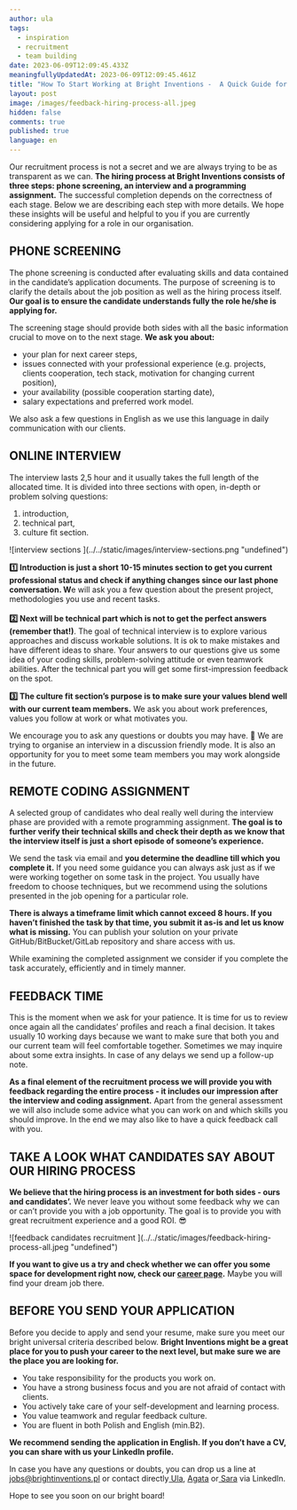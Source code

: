 ```yaml
---
author: ula
tags:
  - inspiration
  - recruitment
  - team building
date: 2023-06-09T12:09:45.433Z
meaningfullyUpdatedAt: 2023-06-09T12:09:45.461Z
title: "How To Start Working at Bright Inventions -  A Quick Guide for Candidates "
layout: post
image: /images/feedback-hiring-process-all.jpeg
hidden: false
comments: true
published: true
language: en
---
```

Our recruitment process is not a secret and we are always trying to be as transparent as we can. **The hiring process at Bright Inventions consists of three steps: phone screening, an interview and a programming assignment.** The successful completion depends on the correctness of each stage. Below we are describing each step with more details. We hope these insights will be useful and helpful to you if you are currently considering applying for a role in our organisation.

## **PHONE SCREENING** 

The phone screening is conducted after evaluating skills and data contained in the candidate’s application documents. The purpose of screening is to clarify the details about the job position as well as the hiring process itself. **Our goal is to ensure the candidate understands fully the role he/she is applying for.** 

The screening stage should provide both sides with all the basic information crucial to move on to the next stage. **We ask you about:** 

* your plan for next career steps,  
* issues connected with your professional experience (e.g. projects, clients cooperation, tech stack, motivation for changing current position), 
* your availability (possible cooperation starting date),
* salary expectations and preferred work model.

We also ask a few questions in English as we use this language in daily communication with our clients.

## **ONLINE INTERVIEW** 

The interview lasts 2,5 hour and it usually takes the full length of the allocated time. It is divided into three sections with open, in-depth or problem solving questions:

1. introduction,
2. technical part,
3. culture fit section.  

<div className="image">![interview sections ](../../static/images/interview-sections.png "undefined")</div>

**1️⃣ Introduction is just a short 10-15 minutes section to get you current professional status and check if anything changes since our last phone conversation. W**e will ask you a few question about the present project, methodologies you use and recent tasks. \
\
**2️⃣ Next will be technical part which is not to get the perfect answers (remember that!)**. The goal of technical interview is to explore various approaches and discuss workable solutions. It is ok to make mistakes and have different ideas to share. Your answers to our questions give us some idea of your coding skills, problem-solving attitude or even teamwork abilities. After the technical part you will get some first-impression feedback on the spot. 

**3️⃣ The culture fit section’s purpose is to make sure your values blend well with our current team members.** We ask you about work preferences, values you follow at work or what motivates you.

We encourage you to ask any questions or doubts you may have. 🧡 We are trying to organise an interview in a discussion friendly mode. It is also an opportunity for you to meet some team members you may work alongside in the future.

## **REMOTE CODING ASSIGNMENT** 

A selected group of candidates who deal really well during the interview phase are provided with a remote programming assignment. **The goal is to further verify their technical skills and check their depth as we know that the interview itself is just a short episode of someone’s experience.**

We send the task via email and **you determine the deadline till which you complete it.** If you need some guidance you can always ask just as if we were working together on some task in the project. You usually have freedom to choose techniques, but we recommend using the solutions presented in the job opening for a particular role. 

**There is always a timeframe limit which cannot exceed 8 hours. If you haven’t finished the task by that time, you submit it as-is and let us know what is missing.** You can publish your solution on your private GitHub/BitBucket/GitLab repository and share access with us.

While examining the completed assignment we consider if you complete the task accurately, efficiently and in timely manner. 

## **FEEDBACK TIME** 

This is the moment when we ask for your patience. It is time for us to review once again all the candidates’ profiles and reach a final decision. It takes usually 10 working days because we want to make sure that both you and our current team will feel comfortable together. Sometimes we may inquire about some extra insights. In case of any delays we send up a follow-up note.

**As a final element of the recruitment process we will provide you with feedback regarding the entire process - it includes our impression after the interview and coding assignment.** Apart from the general assessment we will also include some advice what you can work on and which skills you should improve. In the end we may also like to have a quick feedback call with you. 

## **TAKE A LOOK WHAT CANDIDATES SAY ABOUT OUR HIRING PROCESS** 

**We believe that the hiring process is an investment for both sides - ours and candidates’.** We never leave you without some feedback why we can or can’t provide you with a job opportunity. The goal is to provide you with great recruitment experience and a good ROI. 😎

<div className="image">![feedback candidates recruitment ](../../static/images/feedback-hiring-process-all.jpeg "undefined")</div>

**If you want to give us a try and check whether we can offer you some space for development right now, check our [career page](https://brightinventions.pl/career/).** Maybe you will find your dream job there. 

## **BEFORE YOU SEND YOUR APPLICATION**

Before you decide to apply and send your resume, make sure you meet our bright universal criteria described below. **Bright Inventions might be a great place for you to push your career to the next level, but make sure we are the place you are looking for.** 

* You take responsibility for the products you work on. 
* You have a strong business focus and you are not afraid of contact with clients. 
* You actively take care of your self-development and learning process. 
* You value teamwork and regular feedback culture. 
* You are fluent in both Polish and English (min.B2). 

**We recommend sending the application in English. If you don’t have a CV, you can share with us your LinkedIn profile.**

In case you have any questions or doubts, you can drop us a line at [jobs@brightinventions.pl](mailto:jobs@brightinventions.pl) or contact directly[ Ula](https://www.linkedin.com/in/urszula-stankiewicz-rusek/), [Agata](https://www.linkedin.com/in/agatamietlinska/) or[ Sara](https://www.linkedin.com/in/saralecka81680085/) via LinkedIn. 

Hope to see you soon on our bright board!

